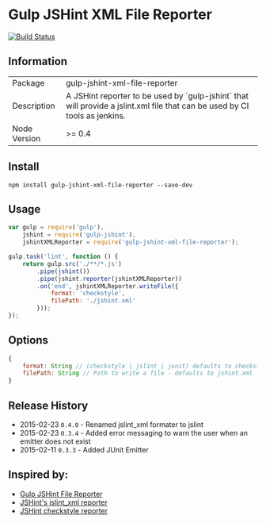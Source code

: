 Gulp JSHint XML File Reporter
=============================
[![Build Status](https://travis-ci.org/lourenzo/gulp-jshint-xml-file-reporter.svg)](https://travis-ci.org/lourenzo/gulp-jshint-xml-file-reporter)

Information
-----------

<table>
    <tr>
        <td>Package</td>
        <td>gulp-jshint-xml-file-reporter</td>
    </tr>
    <tr>
        <td>Description</td>
        <td>
            A JSHint reporter to be used by `gulp-jshint` that will provide a jslint.xml file that can be used by CI tools as jenkins.
        </td>
    </tr>
    <tr>
        <td>Node Version</td>
        <td>>= 0.4</td>
    </tr>
</table>

Install
-------

`npm install gulp-jshint-xml-file-reporter --save-dev`


Usage
-----

```javascript
var gulp = require('gulp'),
    jshint = require('gulp-jshint'),
    jshintXMLReporter = require('gulp-jshint-xml-file-reporter');

gulp.task('lint', function () {
    return gulp.src('./**/*.js')
        .pipe(jshint())
        .pipe(jshint.reporter(jshintXMLReporter))
        .on('end', jshintXMLReporter.writeFile({
            format: 'checkstyle',
            filePath: './jshint.xml'
        }));
});
```

Options
-------

```javascript
{
    format: String // (checkstyle | jslint | junit) defaults to checkstyle
    filePath: String // Path to write a file - defaults to jshint.xml
}
```

Release History
---------------
- 2015-02-23    `0.4.0` - Renamed jslint_xml formater to jslint
- 2015-02-23    `0.3.4` - Added error messaging to warn the user when an emitter does not exist
- 2015-02-11    `0.3.3` - Added JUnit Emitter


Inspired by:
------------

* [Gulp JSHint File Reporter](https://github.com/spenceralger/gulp-jshint-file-reporter)
* [JSHint's jslint_xml reporter](https://github.com/jshint/jshint/blob/master/src/reporters/jslint_xml.js)
* [JSHint checkstyle reporter](https://github.com/mila-labs/jshint-checkstyle-file-reporter)

